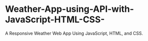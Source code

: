 # Weather-App-using-API-with-JavaScript-HTML-CSS-
A Responsive Weather Web App Using JavaScript, HTML, and CSS.
